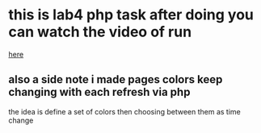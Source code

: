 # this is lab4 php task after doing you can watch the video of run 
[here](https://youtu.be/bbQPamg0BaQ)
## also a side note i made pages colors keep changing with each refresh via php 
the idea is define a set of colors then choosing between them as time change